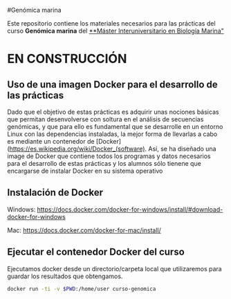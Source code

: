 #Genómica marina

Este repositorio contiene los materiales necesarios para las prácticas del curso **Genómica marina** del [**Máster Interuniversitario en Biología Marina"](http://masterbiologiamarina.uvigo.es/)


# EN CONSTRUCCIÓN

## Uso de una imagen Docker para el desarrollo de las prácticas

Dado que el objetivo de estas prácticas es adquirir unas nociones básicas que permitan desenvolverse con soltura en el análisis de secuencias genómicas, y que para ello es fundamental que se desarrolle en un entorno Linux con las dependencias instaladas, la mejor forma de llevarlas a cabo es mediante un contenedor de [Docker](https://es.wikipedia.org/wiki/Docker_(software). Así, se ha diseñado una image de Docker que contiene todos los programas y datos necesarios para el desarrollo de estas prácticas y los alumnos sólo tienene que encargarse de instalar Docker en su sistema operativo 

## Instalación de Docker

Windows: https://docs.docker.com/docker-for-windows/install/#download-docker-for-windows

Mac: https://docs.docker.com/docker-for-mac/install/

## Ejecutar el contenedor Docker del curso

Ejecutamos docker desde un directorio/carpeta local que utilizaremos para guardar los resultados que obtengamos.

```bash
docker run -ti -v $PWD:/home/user curso-genomica
```